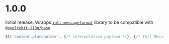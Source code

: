# 1.0.0
Initial release. Wrapps [`intl-messageformat`](https://www.npmjs.com/package/intl-messageformat) library to be compatible with [`@sveltekit-i18n/base`](https://github.com/sveltekit-i18n/base).

```js
$t('content.placeholder', {/* interpolation payload */}, {/* Intl MessageFormat `formats` go here */})
```
